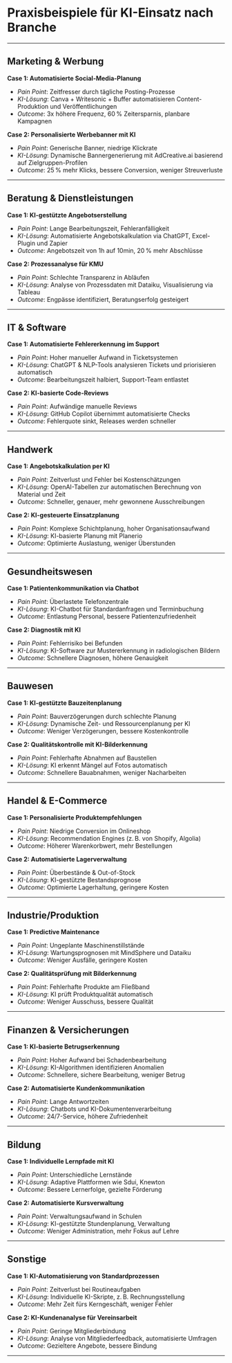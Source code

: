 # Praxisbeispiele für KI-Einsatz nach Branche

---

## Marketing & Werbung

**Case 1: Automatisierte Social-Media-Planung**
- *Pain Point*: Zeitfresser durch tägliche Posting-Prozesse
- *KI-Lösung*: Canva + Writesonic + Buffer automatisieren Content-Produktion und Veröffentlichungen
- *Outcome*: 3x höhere Frequenz, 60 % Zeitersparnis, planbare Kampagnen

**Case 2: Personalisierte Werbebanner mit KI**
- *Pain Point*: Generische Banner, niedrige Klickrate
- *KI-Lösung*: Dynamische Bannergenerierung mit AdCreative.ai basierend auf Zielgruppen-Profilen
- *Outcome*: 25 % mehr Klicks, bessere Conversion, weniger Streuverluste

---

## Beratung & Dienstleistungen

**Case 1: KI-gestützte Angebotserstellung**
- *Pain Point*: Lange Bearbeitungszeit, Fehleranfälligkeit
- *KI-Lösung*: Automatisierte Angebotskalkulation via ChatGPT, Excel-Plugin und Zapier
- *Outcome*: Angebotszeit von 1h auf 10min, 20 % mehr Abschlüsse

**Case 2: Prozessanalyse für KMU**
- *Pain Point*: Schlechte Transparenz in Abläufen
- *KI-Lösung*: Analyse von Prozessdaten mit Dataiku, Visualisierung via Tableau
- *Outcome*: Engpässe identifiziert, Beratungserfolg gesteigert

---

## IT & Software

**Case 1: Automatisierte Fehlererkennung im Support**
- *Pain Point*: Hoher manueller Aufwand in Ticketsystemen
- *KI-Lösung*: ChatGPT & NLP-Tools analysieren Tickets und priorisieren automatisch
- *Outcome*: Bearbeitungszeit halbiert, Support-Team entlastet

**Case 2: KI-basierte Code-Reviews**
- *Pain Point*: Aufwändige manuelle Reviews
- *KI-Lösung*: GitHub Copilot übernimmt automatisierte Checks
- *Outcome*: Fehlerquote sinkt, Releases werden schneller

---

## Handwerk

**Case 1: Angebotskalkulation per KI**
- *Pain Point*: Zeitverlust und Fehler bei Kostenschätzungen
- *KI-Lösung*: OpenAI-Tabellen zur automatischen Berechnung von Material und Zeit
- *Outcome*: Schneller, genauer, mehr gewonnene Ausschreibungen

**Case 2: KI-gesteuerte Einsatzplanung**
- *Pain Point*: Komplexe Schichtplanung, hoher Organisationsaufwand
- *KI-Lösung*: KI-basierte Planung mit Planerio
- *Outcome*: Optimierte Auslastung, weniger Überstunden

---

## Gesundheitswesen

**Case 1: Patientenkommunikation via Chatbot**
- *Pain Point*: Überlastete Telefonzentrale
- *KI-Lösung*: KI-Chatbot für Standardanfragen und Terminbuchung
- *Outcome*: Entlastung Personal, bessere Patientenzufriedenheit

**Case 2: Diagnostik mit KI**
- *Pain Point*: Fehlerrisiko bei Befunden
- *KI-Lösung*: KI-Software zur Mustererkennung in radiologischen Bildern
- *Outcome*: Schnellere Diagnosen, höhere Genauigkeit

---

## Bauwesen

**Case 1: KI-gestützte Bauzeitenplanung**
- *Pain Point*: Bauverzögerungen durch schlechte Planung
- *KI-Lösung*: Dynamische Zeit- und Ressourcenplanung per KI
- *Outcome*: Weniger Verzögerungen, bessere Kostenkontrolle

**Case 2: Qualitätskontrolle mit KI-Bilderkennung**
- *Pain Point*: Fehlerhafte Abnahmen auf Baustellen
- *KI-Lösung*: KI erkennt Mängel auf Fotos automatisch
- *Outcome*: Schnellere Bauabnahmen, weniger Nacharbeiten

---

## Handel & E-Commerce

**Case 1: Personalisierte Produktempfehlungen**
- *Pain Point*: Niedrige Conversion im Onlineshop
- *KI-Lösung*: Recommendation Engines (z. B. von Shopify, Algolia)
- *Outcome*: Höherer Warenkorbwert, mehr Bestellungen

**Case 2: Automatisierte Lagerverwaltung**
- *Pain Point*: Überbestände & Out-of-Stock
- *KI-Lösung*: KI-gestützte Bestandsprognose
- *Outcome*: Optimierte Lagerhaltung, geringere Kosten

---

## Industrie/Produktion

**Case 1: Predictive Maintenance**
- *Pain Point*: Ungeplante Maschinenstillstände
- *KI-Lösung*: Wartungsprognosen mit MindSphere und Dataiku
- *Outcome*: Weniger Ausfälle, geringere Kosten

**Case 2: Qualitätsprüfung mit Bilderkennung**
- *Pain Point*: Fehlerhafte Produkte am Fließband
- *KI-Lösung*: KI prüft Produktqualität automatisch
- *Outcome*: Weniger Ausschuss, bessere Qualität

---

## Finanzen & Versicherungen

**Case 1: KI-basierte Betrugserkennung**
- *Pain Point*: Hoher Aufwand bei Schadenbearbeitung
- *KI-Lösung*: KI-Algorithmen identifizieren Anomalien
- *Outcome*: Schnellere, sichere Bearbeitung, weniger Betrug

**Case 2: Automatisierte Kundenkommunikation**
- *Pain Point*: Lange Antwortzeiten
- *KI-Lösung*: Chatbots und KI-Dokumentenverarbeitung
- *Outcome*: 24/7-Service, höhere Zufriedenheit

---

## Bildung

**Case 1: Individuelle Lernpfade mit KI**
- *Pain Point*: Unterschiedliche Lernstände
- *KI-Lösung*: Adaptive Plattformen wie Sdui, Knewton
- *Outcome*: Bessere Lernerfolge, gezielte Förderung

**Case 2: Automatisierte Kursverwaltung**
- *Pain Point*: Verwaltungsaufwand in Schulen
- *KI-Lösung*: KI-gestützte Stundenplanung, Verwaltung
- *Outcome*: Weniger Administration, mehr Fokus auf Lehre

---

## Sonstige

**Case 1: KI-Automatisierung von Standardprozessen**
- *Pain Point*: Zeitverlust bei Routineaufgaben
- *KI-Lösung*: Individuelle KI-Skripte, z. B. Rechnungsstellung
- *Outcome*: Mehr Zeit fürs Kerngeschäft, weniger Fehler

**Case 2: KI-Kundenanalyse für Vereinsarbeit**
- *Pain Point*: Geringe Mitgliederbindung
- *KI-Lösung*: Analyse von Mitgliederfeedback, automatisierte Umfragen
- *Outcome*: Gezieltere Angebote, bessere Bindung

---
